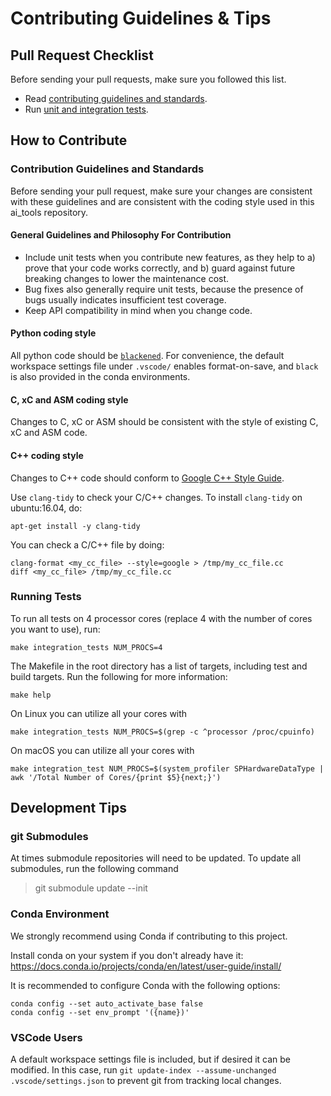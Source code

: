 # Contributing Guidelines & Tips

## Pull Request Checklist
Before sending your pull requests, make sure you followed this list.

* Read [contributing guidelines and standards](CONTRIBUTING.md).
* Run [unit and integration tests](#Running-Tests).

## How to Contribute

### Contribution Guidelines and Standards

Before sending your pull request, make sure your changes are consistent with these guidelines and are consistent with the coding style used in this ai_tools repository.

#### General Guidelines and Philosophy For Contribution

* Include unit tests when you contribute new features, as they help to a) prove that your code works correctly, and b) guard against future breaking changes to lower the maintenance cost.
* Bug fixes also generally require unit tests, because the presence of bugs usually indicates insufficient test coverage.
* Keep API compatibility in mind when you change code.

#### Python coding style

All python code should be [`blackened`](https://black.readthedocs.io/en/stable/).
For convenience, the default workspace settings file under `.vscode/` enables format-on-save, and `black` is also provided in the conda environments.

#### C, xC and ASM coding style

Changes to C, xC or ASM should be consistent with the style of existing C, xC and ASM code.

#### C++ coding style

Changes to C++ code should conform to
[Google C++ Style Guide](https://google.github.io/styleguide/cppguide.html).

Use `clang-tidy` to check your C/C++ changes. To install `clang-tidy` on ubuntu:16.04, do:

```shell
apt-get install -y clang-tidy
```

You can check a C/C++ file by doing:


```shell
clang-format <my_cc_file> --style=google > /tmp/my_cc_file.cc
diff <my_cc_file> /tmp/my_cc_file.cc
```

### Running Tests

To run all tests on 4 processor cores (replace 4 with the number of cores you want to use), run:
```shell
make integration_tests NUM_PROCS=4
```

The Makefile in the root directory has a list of targets, including test and build targets.
Run the following for more information:
```shell
make help
```

On Linux you can utilize all your cores with
```shell
make integration_tests NUM_PROCS=$(grep -c ^processor /proc/cpuinfo)
```

On macOS you can utilize all your cores with
```shell
make integration_test NUM_PROCS=$(system_profiler SPHardwareDataType | awk '/Total Number of Cores/{print $5}{next;}')
```

## Development Tips

### git Submodules

At times submodule repositories will need to be updated.  To update all submodules, run the following command

> git submodule update --init

### Conda Environment

We strongly recommend using Conda if contributing to this project.

Install conda on your system if you don't already have it:
https://docs.conda.io/projects/conda/en/latest/user-guide/install/

It is recommended to configure Conda with the following options:
```shell
conda config --set auto_activate_base false
conda config --set env_prompt '({name})'
```

### VSCode Users

A default workspace settings file is included, but if desired it can be modified.
In this case, run `git update-index --assume-unchanged .vscode/settings.json` to prevent git from tracking local changes.

